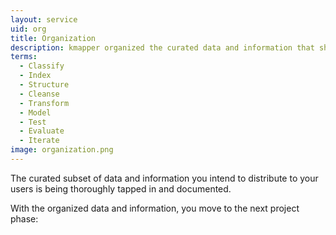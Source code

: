 ```yaml
---
layout: service
uid: org
title: Organization
description: kmapper organized the curated data and information that should be distributed to your users
terms: 
  - Classify
  - Index
  - Structure
  - Cleanse
  - Transform
  - Model
  - Test
  - Evaluate
  - Iterate
image: organization.png
---
```


The curated subset of data and information you intend to distribute to your users is being thoroughly tapped in and documented.

With the organized data and information, you move to the next project phase:
